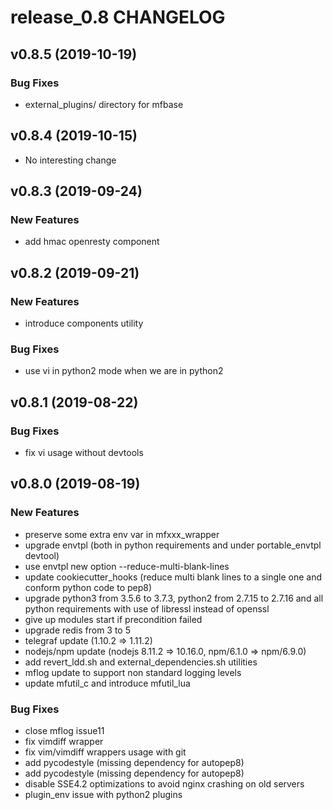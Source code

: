 # release_0.8 CHANGELOG

## v0.8.5 (2019-10-19)

### Bug Fixes

- external_plugins/ directory for mfbase

## v0.8.4 (2019-10-15)

- No interesting change

## v0.8.3 (2019-09-24)

### New Features

- add hmac openresty component

## v0.8.2 (2019-09-21)

### New Features

- introduce components utility

### Bug Fixes

- use vi in python2 mode when we are in python2

## v0.8.1 (2019-08-22)

### Bug Fixes

- fix vi usage without devtools

## v0.8.0 (2019-08-19)

### New Features

- preserve some extra env var in mfxxx_wrapper
- upgrade envtpl (both in python requirements and under portable_envtpl devtool)
- use envtpl new option --reduce-multi-blank-lines
- update cookiecutter_hooks (reduce multi blank lines to a single one and conform python code to pep8)
- upgrade python3 from 3.5.6 to 3.7.3, python2 from 2.7.15 to 2.7.16 and all python requirements with use of libressl instead of openssl
- give up modules start if precondition failed
- upgrade redis from 3 to 5
- telegraf update (1.10.2 => 1.11.2)
- nodejs/npm update (nodejs 8.11.2 => 10.16.0, npm/6.1.0 => npm/6.9.0)
- add revert_ldd.sh and external_dependencies.sh utilities
- mflog update to support non standard logging levels
- update mfutil_c and introduce mfutil_lua

### Bug Fixes

- close mflog issue11
- fix vimdiff wrapper
- fix vim/vimdiff wrappers usage with git
- add pycodestyle (missing dependency for autopep8)
- add pycodestyle (missing dependency for autopep8)
- disable SSE4.2 optimizations to avoid nginx crashing on old servers
- plugin_env issue with python2 plugins


